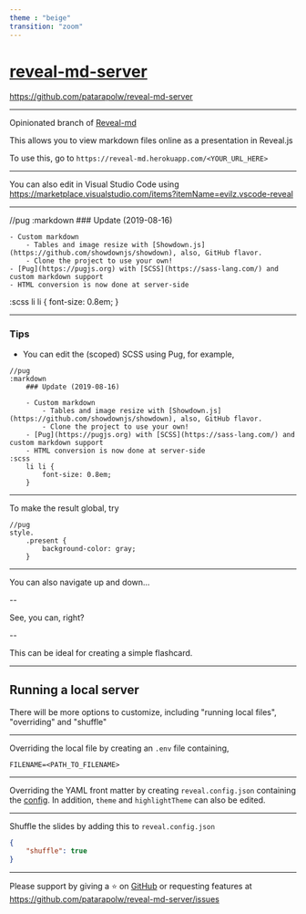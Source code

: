 ```yaml
---
theme : "beige"
transition: "zoom"
---
```


# [reveal-md-server](https://reveal-md.herokuapp.com/)

<https://github.com/patarapolw/reveal-md-server>

---

Opinionated branch of [Reveal-md](https://github.com/patarapolw/reveal-md)

This allows you to view markdown files online as a presentation in Reveal.js

To use this, go to `https://reveal-md.herokuapp.com/<YOUR_URL_HERE>`

---

You can also edit in Visual Studio Code using <https://marketplace.visualstudio.com/items?itemName=evilz.vscode-reveal>

---

//pug
:markdown
    ### Update (2019-08-16)

    - Custom markdown
        - Tables and image resize with [Showdown.js](https://github.com/showdownjs/showdown), also, GitHub flavor.
        - Clone the project to use your own!
    - [Pug](https://pugjs.org) with [SCSS](https://sass-lang.com/) and custom markdown support
    - HTML conversion is now done at server-side
:scss
    li li {
        font-size: 0.8em;
    }

---

### Tips

- You can edit the (scoped) SCSS using Pug, for example,

```pug
//pug
:markdown
    ### Update (2019-08-16)

    - Custom markdown
        - Tables and image resize with [Showdown.js](https://github.com/showdownjs/showdown), also, GitHub flavor.
        - Clone the project to use your own!
    - [Pug](https://pugjs.org) with [SCSS](https://sass-lang.com/) and custom markdown support
    - HTML conversion is now done at server-side
:scss
    li li {
        font-size: 0.8em;
    }
```

---

To make the result global, try

```pug
//pug
style.
    .present {
        background-color: gray;
    }
```

---

You can also navigate up and down...

--

See, you can, right?

--

This can be ideal for creating a simple flashcard.

---

## Running a local server

There will be more options to customize, including "running local files", "overriding" and "shuffle"

---

Overriding the local file by creating an `.env` file containing,

```dotenv
FILENAME=<PATH_TO_FILENAME>
```

---

Overriding the YAML front matter by creating `reveal.config.json` containing the [config](https://github.com/hakimel/reveal.js/#configuration). In addition, `theme` and `highlightTheme` can also be edited.

---

Shuffle the slides by adding this to `reveal.config.json`

```json
{
    "shuffle": true
}
```

---

Please support by giving a ⭐ on [GitHub](https://github.com/patarapolw/reveal-md-server) or requesting features at <https://github.com/patarapolw/reveal-md-server/issues>
